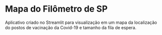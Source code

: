 # Mapa do Filômetro de SP

Aplicativo criado no Streamlit para visualização em um mapa da localização do postos de vacinação da Covid-19 e tamanho da fila de espera.
